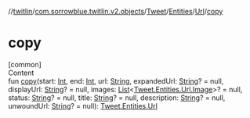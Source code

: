 //[twitlin](../../../../index.md)/[com.sorrowblue.twitlin.v2.objects](../../../index.md)/[Tweet](../../index.md)/[Entities](../index.md)/[Url](index.md)/[copy](copy.md)



# copy  
[common]  
Content  
fun [copy](copy.md)(start: [Int](https://kotlinlang.org/api/latest/jvm/stdlib/kotlin/-int/index.html), end: [Int](https://kotlinlang.org/api/latest/jvm/stdlib/kotlin/-int/index.html), url: [String](https://kotlinlang.org/api/latest/jvm/stdlib/kotlin/-string/index.html), expandedUrl: [String](https://kotlinlang.org/api/latest/jvm/stdlib/kotlin/-string/index.html)? = null, displayUrl: [String](https://kotlinlang.org/api/latest/jvm/stdlib/kotlin/-string/index.html)? = null, images: [List](https://kotlinlang.org/api/latest/jvm/stdlib/kotlin.collections/-list/index.html)<[Tweet.Entities.Url.Image](-image/index.md)>? = null, status: [String](https://kotlinlang.org/api/latest/jvm/stdlib/kotlin/-string/index.html)? = null, title: [String](https://kotlinlang.org/api/latest/jvm/stdlib/kotlin/-string/index.html)? = null, description: [String](https://kotlinlang.org/api/latest/jvm/stdlib/kotlin/-string/index.html)? = null, unwoundUrl: [String](https://kotlinlang.org/api/latest/jvm/stdlib/kotlin/-string/index.html)? = null): [Tweet.Entities.Url](index.md)  



